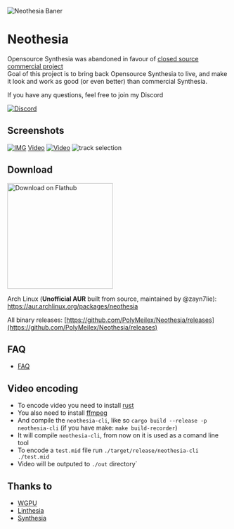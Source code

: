 ![Neothesia Baner](https://github.com/PolyMeilex/Neothesia/assets/20758186/ca9aa8ae-2a69-48de-92d6-97d7ea9e678d)

# Neothesia

Opensource Synthesia was abandoned in favour of [closed source commercial project](https://www.synthesiagame.com/)  
Goal of this project is to bring back Opensource Synthesia to live, and make it look and work as good (or even better) than commercial Synthesia.

If you have any questions, feel free to join my Discord

[<img alt="Discord" src="https://img.shields.io/discord/273176778946641920?logo=discord&style=for-the-badge&color=%23a051ee">](https://discord.gg/sgeZuVA)

## Screenshots

[![IMG](https://i.imgur.com/WUO61EN.png)](https://youtu.be/ReE9nVuMCSE)
[Video](https://youtu.be/ReE9nVuMCSE)
[![Video](https://i.imgur.com/1R5uOnA.png)](https://youtu.be/ReE9nVuMCSE)
![track selection](https://github.com/PolyMeilex/Neothesia/assets/20758186/2309d970-0234-45ff-a9f4-105ff08514af)


## Download

<a href="https://flathub.org/apps/details/com.github.polymeilex.neothesia"><img width="240" alt="Download on Flathub" src="https://flathub.org/assets/badges/flathub-badge-en.png"/></a>

Arch Linux (**Unofficial AUR** built from source, maintained by @zayn7lie): <https://aur.archlinux.org/packages/neothesia>

All binary releases:
[https://github.com/PolyMeilex/Neothesia/releases](https://github.com/PolyMeilex/Neothesia/releases)

## FAQ

- [FAQ](https://github.com/PolyMeilex/Neothesia/wiki/FAQ)

## Video encoding

- To encode video you need to install [rust](https://www.rust-lang.org/)
- You also need to install [ffmpeg](https://ffmpeg.org/)
- And compile the `neothesia-cli`, like so `cargo build --release -p neothesia-cli` (if you have make: `make build-recorder`)
- It will compile `neothesia-cli`, from now on it is used as a comand line tool
- To encode a `test.mid` file run `./target/release/neothesia-cli ./test.mid`
- Video will be outputed to `./out` directory`

## Thanks to

- [WGPU](https://wgpu.rs/)
- [Linthesia](https://github.com/linthesia/linthesia)
- [Synthesia](https://github.com/johndpope/pianogame)
